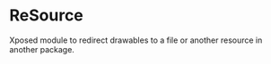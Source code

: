 ReSource
===========

Xposed module to redirect drawables to a file or another resource in another package.

